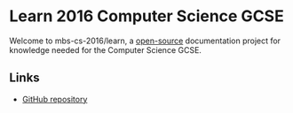 Learn 2016 Computer Science GCSE
================================

Welcome to mbs-cs-2016/learn, a [open-source](https://github.com/mbs-cs-2016/learn) documentation project for knowledge needed for the Computer Science GCSE.

## Links

- [GitHub repository](https://github.com/mbs-cs-2016/learn)
